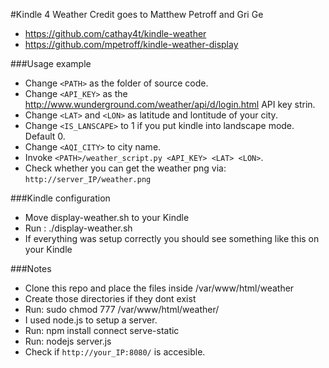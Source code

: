 #Kindle 4 Weather
Credit goes to Matthew Petroff and Gri Ge 

* https://github.com/cathay4t/kindle-weather
* https://github.com/mpetroff/kindle-weather-display

###Usage example
 * Change `<PATH>` as the folder of source code.
 * Change `<API_KEY>` as the http://www.wunderground.com/weather/api/d/login.html API key strin.
 * Change `<LAT>` and `<LON>` as latitude and lontitude of your city.
 * Change `<IS_LANSCAPE>` to 1 if you put kindle into landscape mode. Default 0.
 * Change `<AQI_CITY>` to city name.
 * Invoke `<PATH>/weather_script.py <API_KEY> <LAT> <LON>`.
 * Check whether you can get the weather png via:
    `http://server_IP/weather.png`

###Kindle configuration

* Move display-weather.sh to your Kindle
* Run : ./display-weather.sh 
* If everything was setup correctly you should see something like this on your Kindle

###Notes
* Clone this repo and place the files inside /var/www/html/weather
* Create those directories if they dont exist
* Run: sudo chmod 777 /var/www/html/weather/
* I used node.js to setup a server.
* Run: npm install connect serve-static
* Run: nodejs server.js
* Check if `http://your_IP:8080/` is accesible.




